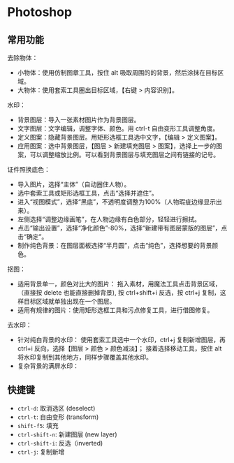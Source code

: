 # Photoshop

## 常用功能

去除物体：
- 小物体：使用仿制图章工具，按住 alt 吸取周围的的背景，然后涂抹在目标区域。
- 大物体：使用套索工具圈出目标区域，【右键 > 内容识别】。

水印：
- 背景图层：导入一张素材图片作为背景图层。
- 文字图层：文字编辑，调整字体、颜色。用 ctrl-t 自由变形工具调整角度。
- 定义图案：隐藏背景图层。用矩形选框工具选中文字，【编辑 > 定义图案】。
- 应用图案：选中背景图层，【图层 > 新建填充图层 > 图案】，选择上一步的图案，可以调整缩放比例。可以看到背景图层与填充图层之间有链接的记号。

证件照换底色：
- 导入图片，选择“主体”（自动圈住人物）。
- 选中套索工具或矩形选框工具，点击“选择并遮住”。
- 进入“视图模式”，选择“黑底”，不透明度调整为100%（人物瑕疵边缘显示出来）。
- 左侧选择“调整边缘画笔”，在人物边缘有白色部分，轻轻进行擦拭。
- 点击“输出设置”，选择“净化颜色”-80%，选择“新建带有图层蒙版的图层”，点击“确定”。
- 制作纯色背景：在图层面板选择“半月圆”，点击“纯色”，选择想要的背景颜色。

抠图：
- 适用背景单一，颜色对比大的图片：
  拖入素材，用魔法工具点击背景区域，（直接按 delete 也能直接删掉背景),
  按 ctrl+shift+i 反选，按 ctrl+j 复制，这样目标区域就单独出现在一个图层。
- 适用有规律的图片：使用矩形选框工具和污点修复工具，进行借图修复。

去水印：
- 针对纯白背景的水印：
  使用套索工具选中一个水印，ctrl+j 复制新增图层，再 ctrl+i 反向，选择【图层 > 颜色 > 颜色减淡】；
  接着选择移动工具，按住 alt 将水印复制到其他地方，同样步骤覆盖其他水印。
- 复杂背景的满屏水印：

## 快捷键

- `ctrl-d`: 取消选区 (deselect)
- `ctrl-t`: 自由变形 (transform)
- `shift-f5`: 填充
- `ctrl-shift-n`: 新建图层 (new layer)
- `ctrl-shift-i`: 反选（inverted)
- `ctrl-j`: 复制新增
